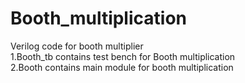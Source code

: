 # Booth_multiplication
Verilog code for booth multiplier<br>
1.Booth_tb contains test bench for Booth multiplication<br>
2.Booth contains main module for booth multiplication<br>
